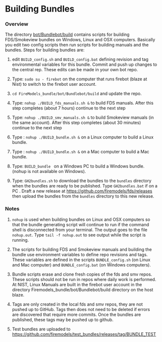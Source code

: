 
#  Building Bundles

### Overview

The directory [bot/Bundlebot/build](https://github.com/firemodels/bot/tree/master/Bundlebot/build) contains scripts for building FDS/Smokeview bundles on Windows, Linux and OSX computers. Basically you edit two config scripts then run scripts for building manuals and the bundles.  Steps for building bundles are: 

   1. edit `BUILD_config.sh` and `BUILD_config.bat` defining revision and tag environmental variables for this bundle.  Commit and push up changes to the central rep. These edits can be made in your own bot repo.
   2. Type: `sudo su - firebot` on the computer that runs firebot (blaze at Nist) to switch to the firebot user account.
   3. `cd FireModels_bundle/bot/Bundlebot/build` and update the repo.
   4. Type: `nohup ./BUILD_fds_manuals.sh &` to build FDS manuals.  After this step completes (about 7 hours) continue to the next step
   5. Type: `nohup ./BUILD_smv_manuals.sh &` to build Smokeview manuals (in the same account). After this step completes (about 30 minutes) continue to the next step
   6. Type : `nohup ./BUILD_bundle.sh &` on a Linux computer to build a Linux bundle.

   7. Type : `nohup ./BUILD_bundle.sh &` on a Mac computer to build a Mac bundle.

   8. Type: `BUILD_bundle ` on a Windows PC to build a Windows bundle. (nohup is not available on Windows).

   9. Type: `GH2bundles.sh` to download the bundles to the `bundles` directory when the bundles are ready to be published.  Type `GH2bundles.bat` if on a PC . Draft a new release at https://github.com/firemodels/fds/releases then upload the bundles from the `bundles` directory to this new release.

### Notes
      
1. `nohup` is used when building bundles on Linux and OSX computers so that the bundle generating script will continue to run if the command shell is disconnected from your terminal.  The output goes to the file `nohup.out`. Type `tail -f nohup.out` to see  output while the script is running.

2. The scripts for building FDS and Smokeview manuals and building the bundle use environment variables to define repo revisions and tags.  These variables are defined in the scripts `BUNDLE_config.sh` (on Linux and Mac computer) and `BUNDLE_config.bat` (on Windows computers).

3. Bundle scripts erase and clone fresh copies of the fds and smv repos. These scripts should not be run in repos where daily work is performed.   At NIST, Linux Manuals are built in the firebot user account in the directory Firemodels_bundle/bot/Bundlebot/build directory on the host blaze.

4. Tags are only created in the local fds and smv repos, they are not pushed up to GitHub. Tags then does not need to be deleted if errors are discovered that require more commits. Once the bundles are published, these tags may be pushed up to github.

5. Test bundles are uploaded to https://github.com/firemodels/test_bundles/releases/tag/BUNDLE_TEST 
